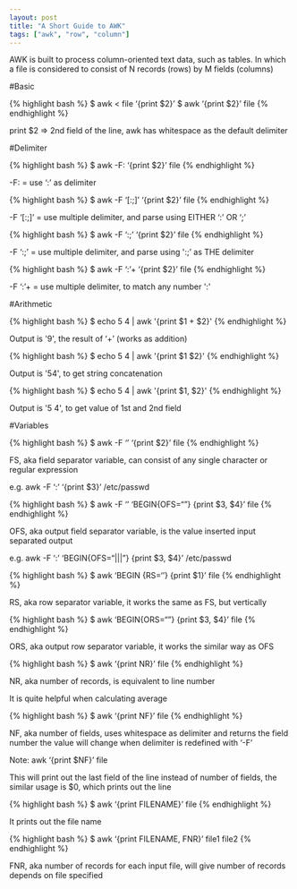 ```yaml
---
layout: post
title: "A Short Guide to AWK"
tags: ["awk", "row", "column"]
---
```


<div class="message">
AWK is built to process column-oriented text data, such as tables. In which a file is considered to consist of N records (rows) by M fields (columns)
</div>

#Basic

{% highlight bash %}
$ awk < file ‘{print $2}’
$ awk ‘{print $2}’ file
{% endhighlight %}

print $2 => 2nd field of the line, awk has whitespace as the default delimiter

#Delimiter

{% highlight bash %}
$ awk -F: ‘{print $2}’ file
{% endhighlight %}

-F: = use ‘:’ as delimiter

{% highlight bash %}
$ awk -F ‘[:;]’ ‘{print $2}’ file
{% endhighlight %}

-F ‘[:;]’ = use multiple delimiter, and parse using EITHER ‘:’ OR ‘;’

{% highlight bash %}
$ awk -F ‘:;’ ‘{print $2}’ file
{% endhighlight %}

 -F ‘:;’ = use multiple delimiter, and parse using ':;’ as THE delimiter

{% highlight bash %}
$ awk -F ‘:’+ ‘{print $2}’ file
{% endhighlight %}

 -F ‘:’+ = use multiple delimiter, to match any number ':'

#Arithmetic

{% highlight bash %}
$ echo 5 4 | awk '{print $1 + $2}'
{% endhighlight %}

Output is '9', the result of ‘+’ (works as addition)

{% highlight bash %}
$ echo 5 4 | awk '{print $1 $2}'
{% endhighlight %}

Output is '54', to get string concatenation

{% highlight bash %}
$ echo 5 4 | awk '{print $1, $2}'
{% endhighlight %}

Output is '5 4', to get value of 1st and 2nd field

#Variables

{% highlight bash %}
$ awk -F ‘<FS>’ ‘{print $2}’ file
{% endhighlight %}

FS, aka field separator variable, can consist of any single character or regular expression

e.g. awk -F ‘:’ ‘{print $3}’ /etc/passwd

{% highlight bash %}
$ awk -F ‘<FS>’ ‘BEGIN{OFS=“<OFS>”} {print $3, $4}’ file
{% endhighlight %}

OFS, aka output field separator variable, is the value inserted input separated output

e.g. awk -F ‘:’ ‘BEGIN{OFS=“|||”} {print $3, $4}’ /etc/passwd

{% highlight bash %}
$ awk ‘BEGIN {RS=‘<RS>’} {print $1}’ file
{% endhighlight %}

RS, aka row separator variable, it works the same as FS, but vertically

{% highlight bash %}
$ awk ‘BEGIN{ORS=“<OFS>”} {print $3, $4}’ file
{% endhighlight %}

ORS, aka output row separator variable, it works the similar way as OFS

{% highlight bash %}
$ awk ‘{print NR}’ file
{% endhighlight %}

NR, aka number of records, is equivalent to line number

It is quite helpful when calculating average

{% highlight bash %}
$ awk ‘{print NF}’ file
{% endhighlight %}

NF, aka number of fields, uses whitespace as delimiter and returns the field number the value will change when delimiter is redefined with ‘-F’

Note: awk ‘{print $NF}’ file

This will print out the last field of the line instead of number of fields, the similar usage is $0, which prints out the line

{% highlight bash %}
$ awk ‘{print FILENAME}’ file
{% endhighlight %}

It prints out the file name

{% highlight bash %}
$ awk ‘{print FILENAME, FNR}’ file1 file2
{% endhighlight %}

FNR, aka number of records for each input file, will give number of records depends on file specified
